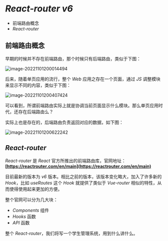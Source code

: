 <!--
 * @Author: zhoutao mrzater@163.com
 * @Date: 2024-11-15 12:08:10
 * @LastEditors: zhoutao mrzater@163.com
 * @LastEditTime: 2024-11-15 12:16:43
 * @FilePath: /React18/notes/1.入门篇/2.路由和状态/2.1.React-router介绍.md
 * @Description: 这是默认设置,请设置`customMade`, 打开koroFileHeader查看配置 进行设置: https://github.com/OBKoro1/koro1FileHeader/wiki/%E9%85%8D%E7%BD%AE
-->
# *React-router v6*

- 前端路由概念
- *React-router*

## 前端路由概念

早期的时候并不存在前端路由，那个时候只有后端路由，类似于下图：

![image-20221101200014494](https://xiejie-typora.oss-cn-chengdu.aliyuncs.com/2022-11-01-120014.png)

后来，随着单页应用的流行，整个 *Web* 应用之存在一个页面，通过 *JS* 调整模块来显示不同的内容，类似于下图：

![image-20221101200407424](https://xiejie-typora.oss-cn-chengdu.aliyuncs.com/2022-11-01-120408.png)

可以看到，所谓前端路由实际上就是协调当前页面显示什么模块。那么单页应用时代，还存在后端路由么？

实际上也是存在的，后端路由负责返回对应的数据，如下图：

![image-20221101200622242](https://xiejie-typora.oss-cn-chengdu.aliyuncs.com/2022-11-01-120622.png)

## *React-router*

*React-router* 是 *React* 官方所推出的前端路由库，官网地址：**[https://reactrouter.com/en/main](https://reactrouter.com/en/main)**

目前最新的版本为 *v6* 版本。相比之前的版本，该版本变化略大，加入了许多新的 *Hook*，比如 *useRoutes* 这个 *Hook* 就提供了类似于 *Vue-router* 相似的特性，从而使得使用起来更加的方便。

整个官网可以分为几大块：

- *Components* 组件
- *Hooks* 函数
- *API* 函数

整个 *React-router*，我们将写一个学生管理系统，用到什么讲什么。
